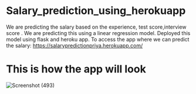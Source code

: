 # Salary_prediction_using_herokuapp
We are predicting the salary based on the experience, test score,interview score . We are predicting this using a linear regression model. Deployed this model using flask and heroku app.
To access the app where we can predict the salary: https://salarypredictionpriya.herokuapp.com/
# This is how the app will look
![Screenshot (493)](https://user-images.githubusercontent.com/20598172/138511408-6d4d9731-e7a8-4825-ae49-a46062eee473.png)
